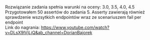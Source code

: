 Rozwiązanie zadania spełnia warunki na oceny: 3.0, 3.5, 4.0, 4.5 <br>
Przygotowałem 50 assertów do zadania 5. Asserty zawierają również sprawdzenie wszsytkich endpointów wraz ze scenariuszem fail per endpoint <br>
Link do nagrania: https://www.youtube.com/watch?v=DLsX9lVjLjQ&ab_channel=DorianBajorek
